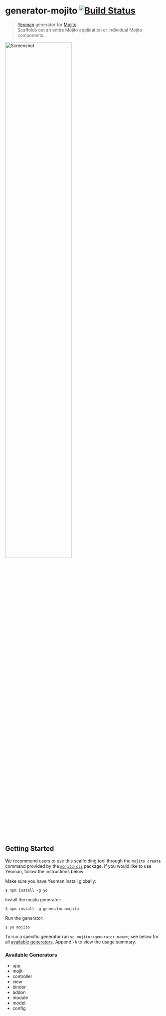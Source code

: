 # generator-mojito [![Build Status](https://secure.travis-ci.org/yahoo/generator-mojito.png)](http://travis-ci.org/yahoo/generator-mojito)

> [Yeoman](http://yeoman.io/) generator for [Mojito](https://developer.yahoo.com/cocktails/mojito/)  
> Scaffolds out an entire Mojito application or individual Mojito components.

<img src="https://raw.githubusercontent.com/yahoo/generator-mojito/master/screenshot.png?token=1406782__eyJzY29wZSI6IlJhd0Jsb2I6eWFob28vZ2VuZXJhdG9yLW1vaml0by9tYXN0ZXIvc2NyZWVuc2hvdC5wbmciLCJleHBpcmVzIjoxMzk3MDkzMDEzfQ%3D%3D--9ab27223aafb98047ea0754fca27ab597449820c" alt="Screenshot" width="65%">

## Getting Started

We recommend users to use this scalfolding tool through the `mojito create` command provided by the [`mojito-cli`](https://github.com/yahoo/mojito-cli#create) package. If you would like to use Yeoman, follow the instructions below:

Make sure you have Yeoman install globally:

```
$ npm install -g yo
```

Install the mojito generator:

```
$ npm install -g generator-mojito
```

Run the generator:

```
$ yo mojito
```

To run a specific generator run `yo mojito:<generator_name>`; see below for all [available generators](#available-generators). Append `-h` to view the usage summary. 

### Available Generators

* app
* mojit
* controller
* view
* binder
* addon
* module
* model
* config
